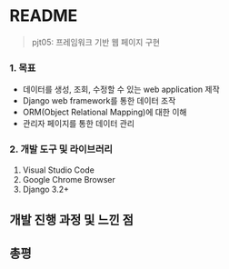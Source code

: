 # README

> pjt05: 프레임워크 기반 웹 페이지 구현

### 1. 목표

- 데이터를 생성, 조회, 수정할 수 있는 web application 제작
- Django web framework를 통한 데이터 조작
- ORM(Object Relational Mapping)에 대한 이해
- 관리자 페이지를 통한 데이터 관리



### 2. 개발 도구 및 라이브러리

1. Visual Studio Code
2. Google Chrome Browser
3. Django 3.2+



## 개발 진행 과정 및 느낀 점





## 총평



